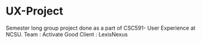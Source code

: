 # UX-Project

Semester long group project done as a part of CSC591- User Experience at NCSU. 
Team : Activate Good 
Client : LexisNexus
